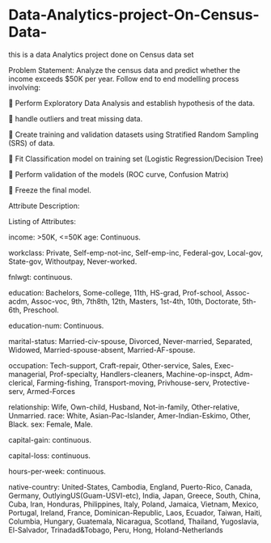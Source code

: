 # Data-Analytics-project-On-Census-Data-

this is a data Analytics project done on Census data set 

Problem Statement:
Analyze the census data and predict whether the income exceeds $50K per year. Follow end to end modelling process involving:

 Perform Exploratory Data Analysis and establish hypothesis of the data. 

  handle outliers and treat missing data.

 Create training and validation datasets using Stratified Random Sampling (SRS) of data.

 Fit Classification model on training set (Logistic Regression/Decision Tree) 

 Perform validation of the models (ROC curve, Confusion Matrix)

 Freeze the final model.

Attribute Description:

Listing of Attributes:

income: >50K, <=50K age: Continuous.

workclass: Private, Self-emp-not-inc, Self-emp-inc, Federal-gov, Local-gov, State-gov, Withoutpay, Never-worked. 

fnlwgt: continuous. 

education: Bachelors, Some-college, 11th, HS-grad, Prof-school, Assoc-acdm, Assoc-voc, 9th, 7th8th, 12th, Masters, 1st-4th, 10th, Doctorate, 5th-6th, Preschool.

education-num: Continuous.

marital-status: Married-civ-spouse, Divorced, Never-married, Separated, Widowed, Married-spouse-absent, Married-AF-spouse.

occupation: Tech-support, Craft-repair, Other-service, Sales, Exec-managerial, Prof-specialty, Handlers-cleaners, Machine-op-inspct, Adm-clerical, Farming-fishing, Transport-moving, Privhouse-serv, Protective-serv, Armed-Forces

relationship: Wife, Own-child, Husband, Not-in-family, Other-relative, Unmarried. race: White, Asian-Pac-Islander, Amer-Indian-Eskimo, Other, Black. sex: Female, Male. 

capital-gain: continuous.

capital-loss: continuous.

hours-per-week: continuous.

native-country: United-States, Cambodia, England, Puerto-Rico, Canada, Germany, OutlyingUS(Guam-USVI-etc), India, Japan, Greece, South, China, Cuba, Iran, Honduras, Philippines, Italy, Poland, Jamaica, Vietnam, Mexico, Portugal, Ireland, France, Dominican-Republic, Laos, Ecuador, Taiwan, Haiti, Columbia, Hungary, Guatemala, Nicaragua, Scotland, Thailand, Yugoslavia, El-Salvador, Trinadad&Tobago, Peru, Hong, Holand-Netherlands
